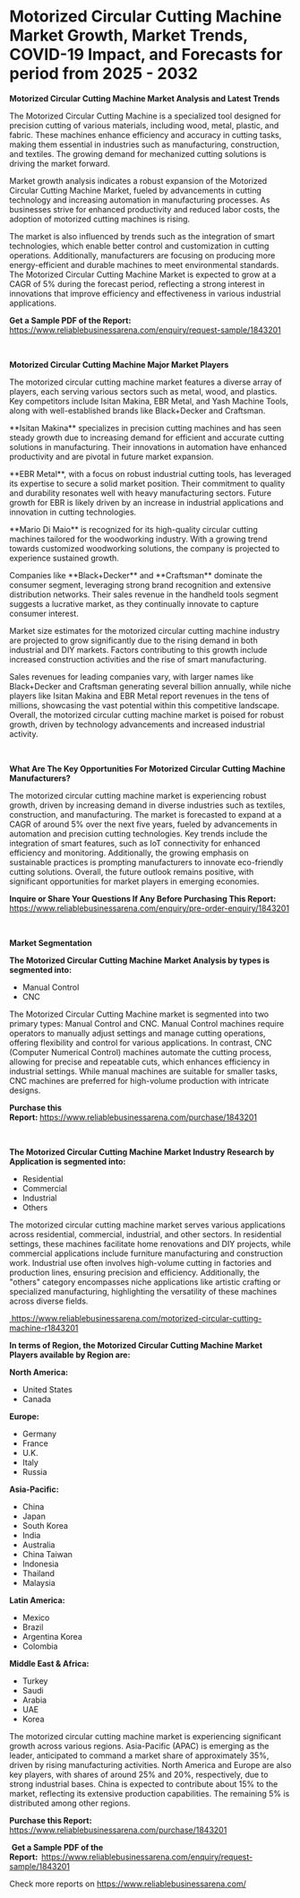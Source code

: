 <p><h1>Motorized Circular Cutting Machine Market Growth, Market Trends, COVID-19 Impact, and Forecasts for period from 2025 - 2032</h1></p><p><strong>Motorized Circular Cutting Machine Market Analysis and Latest Trends</strong></p>
<p><p>The Motorized Circular Cutting Machine is a specialized tool designed for precision cutting of various materials, including wood, metal, plastic, and fabric. These machines enhance efficiency and accuracy in cutting tasks, making them essential in industries such as manufacturing, construction, and textiles. The growing demand for mechanized cutting solutions is driving the market forward.</p><p>Market growth analysis indicates a robust expansion of the Motorized Circular Cutting Machine Market, fueled by advancements in cutting technology and increasing automation in manufacturing processes. As businesses strive for enhanced productivity and reduced labor costs, the adoption of motorized cutting machines is rising. </p><p>The market is also influenced by trends such as the integration of smart technologies, which enable better control and customization in cutting operations. Additionally, manufacturers are focusing on producing more energy-efficient and durable machines to meet environmental standards. The Motorized Circular Cutting Machine Market is expected to grow at a CAGR of 5% during the forecast period, reflecting a strong interest in innovations that improve efficiency and effectiveness in various industrial applications.</p></p>
<p><strong>Get a Sample PDF of the Report:&nbsp;</strong> <a href="https://www.reliablebusinessarena.com/enquiry/request-sample/1843201?utm_campaign=2470&utm_medium=2&utm_source=Github&utm_content=ia&utm_term=28022025&utm_id=motorized-circular-cutting-machine">https://www.reliablebusinessarena.com/enquiry/request-sample/1843201</a></p>
<p>&nbsp;</p>
<p><strong>Motorized Circular Cutting Machine Major Market Players</strong></p>
<p><p>The motorized circular cutting machine market features a diverse array of players, each serving various sectors such as metal, wood, and plastics. Key competitors include Isitan Makina, EBR Metal, and Yash Machine Tools, along with well-established brands like Black+Decker and Craftsman.</p><p>**Isitan Makina** specializes in precision cutting machines and has seen steady growth due to increasing demand for efficient and accurate cutting solutions in manufacturing. Their innovations in automation have enhanced productivity and are pivotal in future market expansion.</p><p>**EBR Metal**, with a focus on robust industrial cutting tools, has leveraged its expertise to secure a solid market position. Their commitment to quality and durability resonates well with heavy manufacturing sectors. Future growth for EBR is likely driven by an increase in industrial applications and innovation in cutting technologies.</p><p>**Mario Di Maio** is recognized for its high-quality circular cutting machines tailored for the woodworking industry. With a growing trend towards customized woodworking solutions, the company is projected to experience sustained growth.</p><p>Companies like **Black+Decker** and **Craftsman** dominate the consumer segment, leveraging strong brand recognition and extensive distribution networks. Their sales revenue in the handheld tools segment suggests a lucrative market, as they continually innovate to capture consumer interest.</p><p>Market size estimates for the motorized circular cutting machine industry are projected to grow significantly due to the rising demand in both industrial and DIY markets. Factors contributing to this growth include increased construction activities and the rise of smart manufacturing.</p><p>Sales revenues for leading companies vary, with larger names like Black+Decker and Craftsman generating several billion annually, while niche players like Isitan Makina and EBR Metal report revenues in the tens of millions, showcasing the vast potential within this competitive landscape. Overall, the motorized circular cutting machine market is poised for robust growth, driven by technology advancements and increased industrial activity.</p></p>
<p>&nbsp;</p>
<p><strong>What Are The Key Opportunities For Motorized Circular Cutting Machine Manufacturers?</strong></p>
<p><p>The motorized circular cutting machine market is experiencing robust growth, driven by increasing demand in diverse industries such as textiles, construction, and manufacturing. The market is forecasted to expand at a CAGR of around 5% over the next five years, fueled by advancements in automation and precision cutting technologies. Key trends include the integration of smart features, such as IoT connectivity for enhanced efficiency and monitoring. Additionally, the growing emphasis on sustainable practices is prompting manufacturers to innovate eco-friendly cutting solutions. Overall, the future outlook remains positive, with significant opportunities for market players in emerging economies.</p></p>
<p><strong>Inquire or Share Your Questions If Any Before Purchasing This Report:</strong> <a href="https://www.reliablebusinessarena.com/enquiry/pre-order-enquiry/1843201?utm_campaign=2470&utm_medium=2&utm_source=Github&utm_content=ia&utm_term=28022025&utm_id=motorized-circular-cutting-machine">https://www.reliablebusinessarena.com/enquiry/pre-order-enquiry/1843201</a></p>
<p>&nbsp;</p>
<p><strong>Market Segmentation</strong></p>
<p><strong>The Motorized Circular Cutting Machine Market Analysis by types is segmented into:</strong></p>
<p><ul><li>Manual Control</li><li>CNC</li></ul></p>
<p><p>The Motorized Circular Cutting Machine market is segmented into two primary types: Manual Control and CNC. Manual Control machines require operators to manually adjust settings and manage cutting operations, offering flexibility and control for various applications. In contrast, CNC (Computer Numerical Control) machines automate the cutting process, allowing for precise and repeatable cuts, which enhances efficiency in industrial settings. While manual machines are suitable for smaller tasks, CNC machines are preferred for high-volume production with intricate designs.</p></p>
<p><strong>Purchase this Report:&nbsp;</strong><a href="https://www.reliablebusinessarena.com/purchase/1843201?utm_campaign=2470&utm_medium=2&utm_source=Github&utm_content=ia&utm_term=28022025&utm_id=motorized-circular-cutting-machine">https://www.reliablebusinessarena.com/purchase/1843201</a></p>
<p>&nbsp;</p>
<p><strong>The Motorized Circular Cutting Machine Market Industry Research by Application is segmented into:</strong></p>
<p><ul><li>Residential</li><li>Commercial</li><li>Industrial</li><li>Others</li></ul></p>
<p><p>The motorized circular cutting machine market serves various applications across residential, commercial, industrial, and other sectors. In residential settings, these machines facilitate home renovations and DIY projects, while commercial applications include furniture manufacturing and construction work. Industrial use often involves high-volume cutting in factories and production lines, ensuring precision and efficiency. Additionally, the "others" category encompasses niche applications like artistic crafting or specialized manufacturing, highlighting the versatility of these machines across diverse fields.</p></p>
<p><a href="https://www.reliablebusinessarena.com/motorized-circular-cutting-machine-r1843201?utm_campaign=2470&utm_medium=2&utm_source=Github&utm_content=ia&utm_term=28022025&utm_id=motorized-circular-cutting-machine">&nbsp;https://www.reliablebusinessarena.com/motorized-circular-cutting-machine-r1843201</a></p>
<p><strong>In terms of Region, the Motorized Circular Cutting Machine Market Players available by Region are:</strong></p>
<p>
    <p> <strong> North America: </strong>
        <ul>
            <li>United States</li>
            <li>Canada</li>
        </ul>
        </p> 
    <p> <strong> Europe: </strong>
        <ul>
            <li>Germany</li>
            <li>France</li>
            <li>U.K.</li>
            <li>Italy</li>
            <li>Russia</li>
        </ul>
        </p> 
    <p> <strong> Asia-Pacific: </strong>
        <ul>
            <li>China</li>
            <li>Japan</li>
            <li>South Korea</li>
            <li>India</li>
            <li>Australia</li>
            <li>China Taiwan</li>
            <li>Indonesia</li>
            <li>Thailand</li>
            <li>Malaysia</li>
        </ul>
        </p> 
    <p> <strong> Latin America: </strong>
        <ul>
            <li>Mexico</li>
            <li>Brazil</li>
            <li>Argentina Korea</li>
            <li>Colombia</li>
        </ul>
        </p> 
    <p> <strong> Middle East & Africa: </strong>
        <ul>
            <li>Turkey</li>
            <li>Saudi</li>
            <li>Arabia</li>
            <li>UAE</li>
            <li>Korea</li>
        </ul>
    </p>
    </p>
<p><p>The motorized circular cutting machine market is experiencing significant growth across various regions. Asia-Pacific (APAC) is emerging as the leader, anticipated to command a market share of approximately 35%, driven by rising manufacturing activities. North America and Europe are also key players, with shares of around 25% and 20%, respectively, due to strong industrial bases. China is expected to contribute about 15% to the market, reflecting its extensive production capabilities. The remaining 5% is distributed among other regions.</p></p>
<p><strong>Purchase this Report: </strong><a href="https://www.reliablebusinessarena.com/purchase/1843201?utm_campaign=2470&utm_medium=2&utm_source=Github&utm_content=ia&utm_term=28022025&utm_id=motorized-circular-cutting-machine">https://www.reliablebusinessarena.com/purchase/1843201</a></p>
<p>&nbsp;<strong>Get a Sample PDF of the Report:&nbsp;&nbsp;</strong><a href="https://www.reliablebusinessarena.com/enquiry/request-sample/1843201?utm_campaign=2470&utm_medium=2&utm_source=Github&utm_content=ia&utm_term=28022025&utm_id=motorized-circular-cutting-machine">https://www.reliablebusinessarena.com/enquiry/request-sample/1843201</a></p>
<p><strong></strong></p>
<p>Check more reports on <a href="https://www.reliablebusinessarena.com/?utm_campaign=2470&utm_medium=2&utm_source=Github&utm_content=ia&utm_term=28022025&utm_id=motorized-circular-cutting-machine">https://www.reliablebusinessarena.com/</a></p>